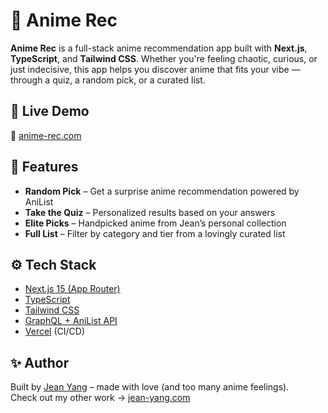 # 🎌 Anime Rec

**Anime Rec** is a full-stack anime recommendation app built with **Next.js**, **TypeScript**, and **Tailwind CSS**. Whether you're feeling chaotic, curious, or just indecisive, this app helps you discover anime that fits your vibe — through a quiz, a random pick, or a curated list.

## 🚀 Live Demo

🔗 [anime-rec.com](https://anime-rec.com)

## 🌟 Features

- **Random Pick** – Get a surprise anime recommendation powered by AniList
- **Take the Quiz** – Personalized results based on your answers
- **Elite Picks** – Handpicked anime from Jean’s personal collection
- **Full List** – Filter by category and tier from a lovingly curated list



## ⚙️ Tech Stack

- [Next.js 15 (App Router)](https://nextjs.org/)
- [TypeScript](https://www.typescriptlang.org/)
- [Tailwind CSS](https://tailwindcss.com/)
- [GraphQL + AniList API](https://anilist.gitbook.io/)
- [Vercel](https://vercel.com/) (CI/CD)



## ✨ Author

Built by [Jean Yang](https://jean-yang.com/) – made with love (and too many anime feelings).  
Check out my other work → [jean-yang.com](https://jean-yang.com/)


